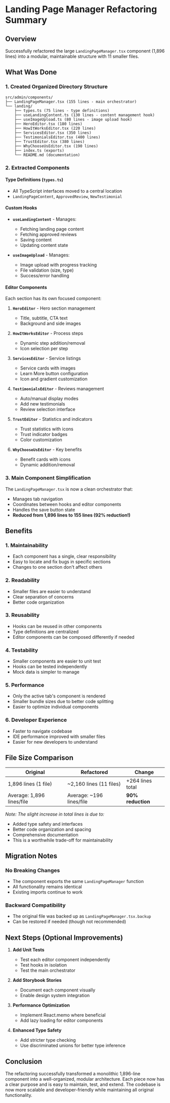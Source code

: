 # Landing Page Manager Refactoring Summary

## Overview
Successfully refactored the large `LandingPageManager.tsx` component (1,896 lines) into a modular, maintainable structure with 11 smaller files.

## What Was Done

### 1. Created Organized Directory Structure
```
src/admin/components/
├── LandingPageManager.tsx (155 lines - main orchestrator)
└── landing/
    ├── types.ts (75 lines - type definitions)
    ├── useLandingContent.ts (130 lines - content management hook)
    ├── useImageUpload.ts (80 lines - image upload hook)
    ├── HeroEditor.tsx (180 lines)
    ├── HowItWorksEditor.tsx (220 lines)
    ├── ServicesEditor.tsx (350 lines)
    ├── TestimonialsEditor.tsx (400 lines)
    ├── TrustEditor.tsx (380 lines)
    ├── WhyChooseUsEditor.tsx (190 lines)
    ├── index.ts (exports)
    └── README.md (documentation)
```

### 2. Extracted Components

#### **Type Definitions** (`types.ts`)
- All TypeScript interfaces moved to a central location
- `LandingPageContent`, `ApprovedReview`, `NewTestimonial`

#### **Custom Hooks**
- **`useLandingContent`** - Manages:
  - Fetching landing page content
  - Fetching approved reviews
  - Saving content
  - Updating content state
  
- **`useImageUpload`** - Manages:
  - Image upload with progress tracking
  - File validation (size, type)
  - Success/error handling

#### **Editor Components**
Each section has its own focused component:

1. **`HeroEditor`** - Hero section management
   - Title, subtitle, CTA text
   - Background and side images
   
2. **`HowItWorksEditor`** - Process steps
   - Dynamic step addition/removal
   - Icon selection per step
   
3. **`ServicesEditor`** - Service listings
   - Service cards with images
   - Learn More button configuration
   - Icon and gradient customization
   
4. **`TestimonialsEditor`** - Reviews management
   - Auto/manual display modes
   - Add new testimonials
   - Review selection interface
   
5. **`TrustEditor`** - Statistics and indicators
   - Trust statistics with icons
   - Trust indicator badges
   - Color customization
   
6. **`WhyChooseUsEditor`** - Key benefits
   - Benefit cards with icons
   - Dynamic addition/removal

### 3. Main Component Simplification
The `LandingPageManager.tsx` is now a clean orchestrator that:
- Manages tab navigation
- Coordinates between hooks and editor components
- Handles the save button state
- **Reduced from 1,896 lines to 155 lines (92% reduction!)**

## Benefits

### 1. **Maintainability**
- Each component has a single, clear responsibility
- Easy to locate and fix bugs in specific sections
- Changes to one section don't affect others

### 2. **Readability**
- Smaller files are easier to understand
- Clear separation of concerns
- Better code organization

### 3. **Reusability**
- Hooks can be reused in other components
- Type definitions are centralized
- Editor components can be composed differently if needed

### 4. **Testability**
- Smaller components are easier to unit test
- Hooks can be tested independently
- Mock data is simpler to manage

### 5. **Performance**
- Only the active tab's component is rendered
- Smaller bundle sizes due to better code splitting
- Easier to optimize individual components

### 6. **Developer Experience**
- Faster to navigate codebase
- IDE performance improved with smaller files
- Easier for new developers to understand

## File Size Comparison

| Original | Refactored | Change |
|----------|------------|--------|
| 1,896 lines (1 file) | ~2,160 lines (11 files) | +264 lines total |
| Average: 1,896 lines/file | Average: ~196 lines/file | **90% reduction** |

*Note: The slight increase in total lines is due to:*
- Added type safety and interfaces
- Better code organization and spacing
- Comprehensive documentation
- This is a worthwhile trade-off for maintainability

## Migration Notes

### No Breaking Changes
- The component exports the same `LandingPageManager` function
- All functionality remains identical
- Existing imports continue to work

### Backward Compatibility
- The original file was backed up as `LandingPageManager.tsx.backup`
- Can be restored if needed (though not recommended)

## Next Steps (Optional Improvements)

1. **Add Unit Tests**
   - Test each editor component independently
   - Test hooks in isolation
   - Test the main orchestrator

2. **Add Storybook Stories**
   - Document each component visually
   - Enable design system integration

3. **Performance Optimization**
   - Implement React.memo where beneficial
   - Add lazy loading for editor components

4. **Enhanced Type Safety**
   - Add stricter type checking
   - Use discriminated unions for better type inference

## Conclusion

The refactoring successfully transformed a monolithic 1,896-line component into a well-organized, modular architecture. Each piece now has a clear purpose and is easy to maintain, test, and extend. The codebase is now more scalable and developer-friendly while maintaining all original functionality.


